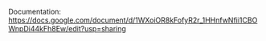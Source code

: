 Documentation:
https://docs.google.com/document/d/1WXoiOR8kFofyR2r_1HHnfwNfii1CBOWnpDi44kFh8Ew/edit?usp=sharing